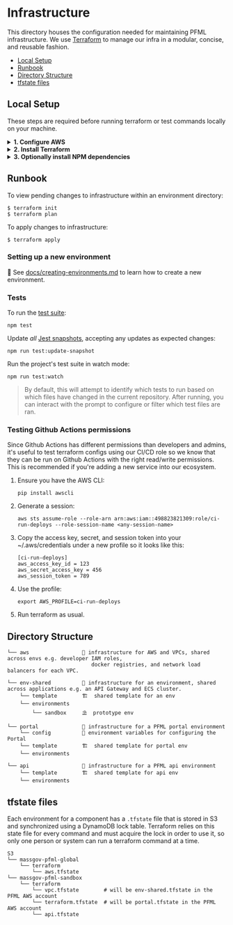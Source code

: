 Infrastructure
==========

This directory houses the configuration needed for maintaining PFML infrastructure. We use [Terraform](https://terraform.io) to manage our infra in a modular, concise, and reusable fashion.

* [Local Setup](#local-setup)
* [Runbook](#runbook)
* [Directory Structure](#directory-structure)
* [tfstate files](#tfstate-files)

## Local Setup

These steps are required before running terraform or test commands locally on your machine.

<details>
<summary><b>1. Configure AWS</b></summary>
<p>

Since we manage AWS resources using Terraform, AWS credentials are needed to run terraform commands.

#### Nava Sandbox

For the Nava AWS sandbox, you'll need a `~/.aws/credentials` file with the following stanza:

```yml
[nava-internal]
aws_access_key_id = <access key>
aws_secret_access_key = <secret key>
```

You can retrieve these credentials by going to the [AWS Console](https://console.aws.amazon.com/iam/home?#/security_credentials) and creating a new access key.

You'll also need to set your AWS_PROFILE environment variable to `nava-internal`. This can be added to your `.bashrc`/`.zshrc` or done on a case-by-case basis with:

```
export AWS_PROFILE=nava-internal
```

#### EOTSS/PFML AWS Account

For the EOTSS-provided PFML account, access to the AWS CLI is federated by Centrify. To work with this, Centrify has a python CLI tool for logging in and generating AWS access keys.

PFML has a wrapper command around this CLI tool. By default, we install it as `login-aws`, but you can provide your own when prompted.

First, make sure you have some sort of python3 environment. If not, the easiest way to do this is with [pyenv](https://github.com/pyenv/pyenv) or [asdf](https://asdf-vm.com/#/).

```
# For OSX
brew install pyenv
echo 'eval "$(pyenv init -)"' >> ~/.bash_profile (or .zshrc, etc.)
source ~/.bash_profile
pyenv install 3.8.2
```

Install the required libraries:

```
pip install requests boto3 colorama
```

Then install PFML's CLI wrapper with the following script:

```sh
../bin/centrify/install-centrify-aws-cli.sh INSTALL_LOCATION
```

Since this pulls down a git repository, it is recommended that the installation location you provide is your general git home, if you have one. For example:

```sh
../bin/centrify/install-centrify-aws-cli.sh ~/code/git
````

Once it is installed, you can run the login-aws command to generate a 1-hour AWS access key:

```sh
login-aws
```

<details>
<summary>Example login:</summary>
<p>

```
Logfile - centrify-python-aws.log
Please enter your username : kevin.yeh
Password :
OATH OTP Client :
Select the aws app to login. Type 'quit' or 'q' to exit
1 : EOLWD - PFML | aad65420-6a79-412a-9aa1-587c1091d194
Calling app with key : aad65420-6a79-412a-9aa1-587c1091d194
--------------------------------------------------------------------------------

Select a role to login. Choose one role at a time. This
selection might be displayed multiple times to facilitate
multiple profile creations.
Type 'q' to exit.

Please choose the role you would like to assume -
1: arn:aws:iam::498823821309:role/AWS-498823821309-CloudOps-Engineer
Selecting above role.
You Chose :  arn:aws:iam::498823821309:role/AWS-498823821309-CloudOps-Engineer
Your SAML Provider :  arn:aws:iam::498823821309:saml-provider/Centrify
home = /Users/kyeah
Display Name : EOLWD - PFML

--------------------------------------------------------------------------------
Your profile is created. It will expire at 2020-04-03 15:30:35+00:00
Use --profile AWS-498823821309-Infrastructure-Admin_profile for the commands
Example -
aws s3 ls --profile AWS-498823821309-Infrastructure-Admin_profile
--------------------------------------------------------------------------------

AWS_PROFILE is currently: default. Run the following command to set it:
export AWS_PROFILE=AWS-498823821309-Infrastructure-Admin_profile
```

</p>
</details>

For convenience, it is recommended that you export AWS_PROFILE or set an alias
in your startup script to easily set/select the profile in any shell.

```sh
#.zshrc
export AWS_PROFILE=AWS-498823821309-Infrastructure-Admin_profile
```

or

```sh
alias aws-eotss="export AWS_PROFILE=AWS-498823821309-Infrastructure-Admin_profile"
```

Note that this role will be different for full-access roles, e.g.

```sh
export AWS_PROFILE=AWS-498823821309-CloudOps-Engineer_profile
```

</p>
</details>

<details>
<summary><b>2. Install Terraform</b></summary>
<p>

Refer to the root-level [README](../README.md) for instructions on installing terraform.

</p>
</details>

<details>
<summary><b>3. Optionally install NPM dependencies</b></summary>
<p>

To locally run tests, you'll also need to run the following with `infra/` as the working directory:

```
npm install
```

</p>
</details>

## Runbook

To view pending changes to infrastructure within an environment directory:

```
$ terraform init
$ terraform plan
```

To apply changes to infrastructure:
```
$ terraform apply
```

### Setting up a new environment

🔗 See [docs/creating-environments.md](../docs/creating-environments.md) to learn how to create a new environment.

### Tests

To run the [test suite](../docs/tests.md):

```
npm test
```

Update _all_ [Jest snapshots](../docs/tests.md#Snapshot%20tests), accepting any updates as expected changes:

```
npm run test:update-snapshot
```

Run the project's test suite in watch mode:

```
npm run test:watch
```

> By default, this will attempt to identify which tests to run based on which files have changed in the current repository. After running, you can interact with the prompt to configure or filter which test files are ran.

### Testing Github Actions permissions

Since Github Actions has different permissions than developers and admins, it's useful to test terraform configs using our CI/CD role so we know
that they can be run on Github Actions with the right read/write permissions. This is recommended if you're adding a new service into our ecosystem.

1. Ensure you have the AWS CLI:

   ```
   pip install awscli
   ```

2. Generate a session:

   ```
   aws sts assume-role --role-arn arn:aws:iam::498823821309:role/ci-run-deploys --role-session-name <any-session-name>
   ```

3. Copy the access key, secret, and session token into your ~/.aws/credentials under a new profile so it looks like this:

   ```
   [ci-run-deploys]
   aws_access_key_id = 123
   aws_secret_access_key = 456
   aws_session_token = 789
   ```

4. Use the profile:

   ```
   export AWS_PROFILE=ci-run-deploys
   ```

5. Run terraform as usual.

## Directory Structure

```
└── aws                 🏡 infrastructure for AWS and VPCs, shared across envs e.g. developer IAM roles,
                           docker registries, and network load balancers for each VPC.

└── env-shared          🏡 infrastructure for an environment, shared across applications e.g. an API Gateway and ECS cluster.
    └── template        🏗  shared template for an env
    └── environments
        └── sandbox     ⛱  prototype env

└── portal              🏡 infrastructure for a PFML portal environment
    └── config          🚪 environment variables for configuring the Portal
    └── template        🏗  shared template for portal env
    └── environments

└── api                 🏡 infrastructure for a PFML api environment
    └── template        🏗  shared template for api env
    └── environments
```

## tfstate files

Each environment for a component has a `.tfstate` file that is stored in S3 and synchronized using a DynamoDB lock table. Terraform relies on this state file for every command and must acquire the lock in order to use it, so only one person or system can run a terraform command at a time.

```
S3
└── massgov-pfml-global
    └── terraform
        └── aws.tfstate
└── massgov-pfml-sandbox
    └── terraform
        └── vpc.tfstate        # will be env-shared.tfstate in the PFML AWS account
        └── terraform.tfstate  # will be portal.tfstate in the PFML AWS account
        └── api.tfstate
```
